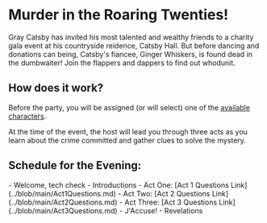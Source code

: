 <h1> Murder in the Roaring Twenties! </h1>

Gray Catsby has invited his most talented and wealthy friends to a charity gala event at his countryside reidence, Catsby Hall. But before dancing and donations can being, Catsby's fiancee, Ginger Whiskers, is found dead in the dumbwaiter! Join the flappers and dappers to find out whodunit.

<h2> How does it work? </h2>
Before the party, you will be assigned (or will select) one of the <a href="https://kryan17.github.io/characters">available characters</a>.

At the time of the event, the host will lead you through three acts as you learn about the crime committed and gather clues to solve the mystery. 


<h2> Schedule for the Evening: </h2>
- Welcome, tech check
- Introductions
- Act One: [Act 1 Questions Link](../blob/main/Act1Questions.md)
- Act Two: [Act 2 Questions Link](../blob/main/Act2Questions.md)
- Act Three: [Act 3 Questions Link](../blob/main/Act3Questions.md)
- J'Accuse!
- Revelations
